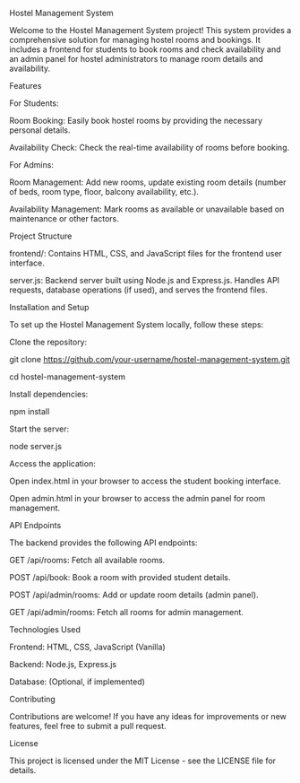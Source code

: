 Hostel Management System

Welcome to the Hostel Management System project! This system provides a comprehensive solution for managing hostel rooms and bookings. It includes a frontend for students to book rooms and check availability and an admin panel for hostel administrators to manage room details and availability.

Features

For Students:

Room Booking: Easily book hostel rooms by providing the necessary personal details.

Availability Check: Check the real-time availability of rooms before booking.

For Admins:

Room Management: Add new rooms, update existing room details (number of beds, room type, floor, balcony availability, etc.).

Availability Management: Mark rooms as available or unavailable based on maintenance or other factors.

Project Structure

frontend/: Contains HTML, CSS, and JavaScript files for the frontend user interface.

server.js: Backend server built using Node.js and Express.js. Handles API requests, database operations (if used), and serves the frontend files.

Installation and Setup

To set up the Hostel Management System locally, follow these steps:

Clone the repository:

git clone https://github.com/your-username/hostel-management-system.git

cd hostel-management-system

Install dependencies:

npm install

Start the server:

node server.js

Access the application:

Open index.html in your browser to access the student booking interface.

Open admin.html in your browser to access the admin panel for room management.

API Endpoints

The backend provides the following API endpoints:

GET /api/rooms: Fetch all available rooms.

POST /api/book: Book a room with provided student details.

POST /api/admin/rooms: Add or update room details (admin panel).

GET /api/admin/rooms: Fetch all rooms for admin management.

Technologies Used

Frontend: HTML, CSS, JavaScript (Vanilla)

Backend: Node.js, Express.js

Database: (Optional, if implemented)

Contributing

Contributions are welcome! If you have any ideas for improvements or new features, feel free to submit a pull request.

License

This project is licensed under the MIT License - see the LICENSE file for details.